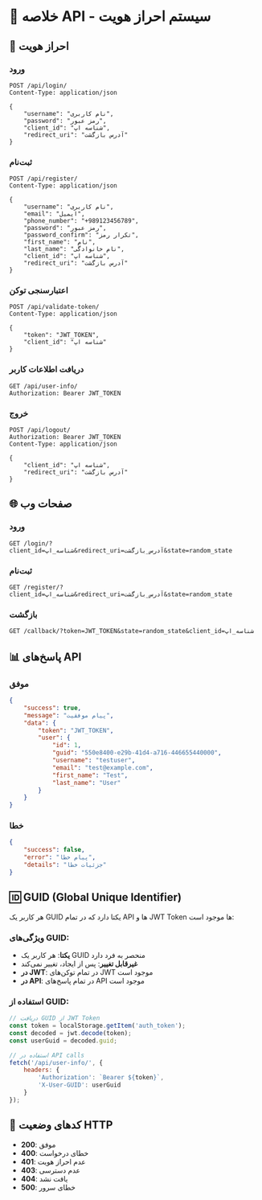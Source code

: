 # 📡 خلاصه API - سیستم احراز هویت

## 🔐 احراز هویت

### ورود
```http
POST /api/login/
Content-Type: application/json

{
    "username": "نام کاربری",
    "password": "رمز عبور",
    "client_id": "شناسه اپ",
    "redirect_uri": "آدرس بازگشت"
}
```

### ثبت‌نام
```http
POST /api/register/
Content-Type: application/json

{
    "username": "نام کاربری",
    "email": "ایمیل",
    "phone_number": "+989123456789",
    "password": "رمز عبور",
    "password_confirm": "تکرار رمز",
    "first_name": "نام",
    "last_name": "نام خانوادگی",
    "client_id": "شناسه اپ",
    "redirect_uri": "آدرس بازگشت"
}
```

### اعتبارسنجی توکن
```http
POST /api/validate-token/
Content-Type: application/json

{
    "token": "JWT_TOKEN",
    "client_id": "شناسه اپ"
}
```

### دریافت اطلاعات کاربر
```http
GET /api/user-info/
Authorization: Bearer JWT_TOKEN
```

### خروج
```http
POST /api/logout/
Authorization: Bearer JWT_TOKEN
Content-Type: application/json

{
    "client_id": "شناسه اپ",
    "redirect_uri": "آدرس بازگشت"
}
```

## 🌐 صفحات وب

### ورود
```
GET /login/?client_id=شناسه_اپ&redirect_uri=آدرس_بازگشت&state=random_state
```

### ثبت‌نام
```
GET /register/?client_id=شناسه_اپ&redirect_uri=آدرس_بازگشت&state=random_state
```

### بازگشت
```
GET /callback/?token=JWT_TOKEN&state=random_state&client_id=شناسه_اپ
```

## 📊 پاسخ‌های API

### موفق
```json
{
    "success": true,
    "message": "پیام موفقیت",
    "data": {
        "token": "JWT_TOKEN",
        "user": {
            "id": 1,
            "guid": "550e8400-e29b-41d4-a716-446655440000",
            "username": "testuser",
            "email": "test@example.com",
            "first_name": "Test",
            "last_name": "User"
        }
    }
}
```

### خطا
```json
{
    "success": false,
    "error": "پیام خطا",
    "details": "جزئیات خطا"
}
```

## 🆔 GUID (Global Unique Identifier)

هر کاربر یک GUID یکتا دارد که در تمام API ها و JWT Token ها موجود است:

### ویژگی‌های GUID:
- **یکتا**: هر کاربر یک GUID منحصر به فرد دارد
- **غیرقابل تغییر**: پس از ایجاد، تغییر نمی‌کند
- **در JWT**: در تمام توکن‌های JWT موجود است
- **در API**: در تمام پاسخ‌های API موجود است

### استفاده از GUID:
```javascript
// دریافت GUID از JWT Token
const token = localStorage.getItem('auth_token');
const decoded = jwt.decode(token);
const userGuid = decoded.guid;

// استفاده در API calls
fetch('/api/user-info/', {
    headers: {
        'Authorization': `Bearer ${token}`,
        'X-User-GUID': userGuid
    }
});
```

## 🔑 کدهای وضعیت HTTP

- **200**: موفق
- **400**: خطای درخواست
- **401**: عدم احراز هویت
- **403**: عدم دسترسی
- **404**: یافت نشد
- **500**: خطای سرور
